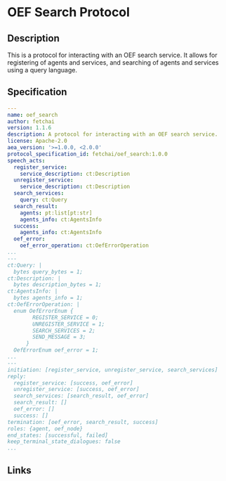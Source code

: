 # OEF Search Protocol

## Description

This is a protocol for interacting with an OEF search service.
It allows for registering of agents and services, and searching of agents and services using a query language.

## Specification

```yaml
---
name: oef_search
author: fetchai
version: 1.1.6
description: A protocol for interacting with an OEF search service.
license: Apache-2.0
aea_version: '>=1.0.0, <2.0.0'
protocol_specification_id: fetchai/oef_search:1.0.0
speech_acts:
  register_service:
    service_description: ct:Description
  unregister_service:
    service_description: ct:Description
  search_services:
    query: ct:Query
  search_result:
    agents: pt:list[pt:str]
    agents_info: ct:AgentsInfo
  success:
    agents_info: ct:AgentsInfo
  oef_error:
    oef_error_operation: ct:OefErrorOperation
...
---
ct:Query: |
  bytes query_bytes = 1;
ct:Description: |
  bytes description_bytes = 1;
ct:AgentsInfo: |
  bytes agents_info = 1;
ct:OefErrorOperation: |
  enum OefErrorEnum {
        REGISTER_SERVICE = 0;
        UNREGISTER_SERVICE = 1;
        SEARCH_SERVICES = 2;
        SEND_MESSAGE = 3;
      }
  OefErrorEnum oef_error = 1;
...
---
initiation: [register_service, unregister_service, search_services]
reply:
  register_service: [success, oef_error]
  unregister_service: [success, oef_error]
  search_services: [search_result, oef_error]
  search_result: []
  oef_error: []
  success: []
termination: [oef_error, search_result, success]
roles: {agent, oef_node}
end_states: [successful, failed]
keep_terminal_state_dialogues: false
...
```

## Links
